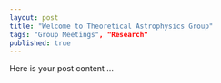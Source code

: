 ```yaml
---
layout: post
title: "Welcome to Theoretical Astrophysics Group"
tags: "Group Meetings", "Research"
published: true
---
```


Here is your post content ...
